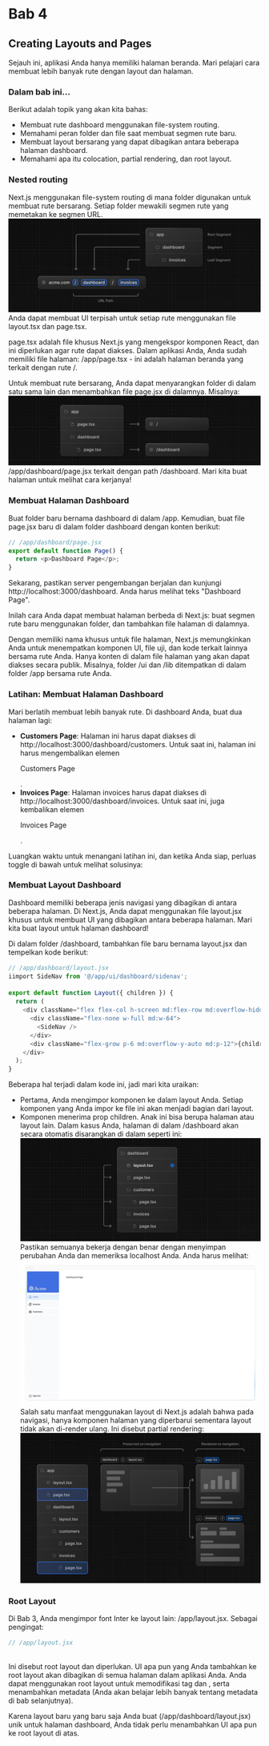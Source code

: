 # Bab 4

## Creating Layouts and Pages

Sejauh ini, aplikasi Anda hanya memiliki halaman beranda. Mari pelajari cara membuat lebih banyak rute dengan layout dan halaman.

### Dalam bab ini...

Berikut adalah topik yang akan kita bahas:

- Membuat rute dashboard menggunakan file-system routing.
- Memahami peran folder dan file saat membuat segmen rute baru.
- Membuat layout bersarang yang dapat dibagikan antara beberapa halaman dashboard.
- Memahami apa itu colocation, partial rendering, dan root layout.

### Nested routing

Next.js menggunakan file-system routing di mana folder digunakan untuk membuat rute bersarang. Setiap folder mewakili segmen rute yang memetakan ke segmen URL.
![alt text](image-5.png)
Anda dapat membuat UI terpisah untuk setiap rute menggunakan file layout.tsx dan page.tsx.

page.tsx adalah file khusus Next.js yang mengekspor komponen React, dan ini diperlukan agar rute dapat diakses. Dalam aplikasi Anda, Anda sudah memiliki file halaman: /app/page.tsx - ini adalah halaman beranda yang terkait dengan rute /.

Untuk membuat rute bersarang, Anda dapat menyarangkan folder di dalam satu sama lain dan menambahkan file page.jsx di dalamnya. Misalnya:
![alt text](image-6.png)
/app/dashboard/page.jsx terkait dengan path /dashboard. Mari kita buat halaman untuk melihat cara kerjanya!

### Membuat Halaman Dashboard

Buat folder baru bernama dashboard di dalam /app. Kemudian, buat file page.jsx baru di dalam folder dashboard dengan konten berikut:

```javascript
// /app/dashboard/page.jsx
export default function Page() {
  return <p>Dashboard Page</p>;
}
```

Sekarang, pastikan server pengembangan berjalan dan kunjungi http://localhost:3000/dashboard. Anda harus melihat teks "Dashboard Page".

Inilah cara Anda dapat membuat halaman berbeda di Next.js: buat segmen rute baru menggunakan folder, dan tambahkan file halaman di dalamnya.

Dengan memiliki nama khusus untuk file halaman, Next.js memungkinkan Anda untuk menempatkan komponen UI, file uji, dan kode terkait lainnya bersama rute Anda. Hanya konten di dalam file halaman yang akan dapat diakses secara publik. Misalnya, folder /ui dan /lib ditempatkan di dalam folder /app bersama rute Anda.

### Latihan: Membuat Halaman Dashboard

Mari berlatih membuat lebih banyak rute. Di dashboard Anda, buat dua halaman lagi:

- **Customers Page**: Halaman ini harus dapat diakses di http://localhost:3000/dashboard/customers. Untuk saat ini, halaman ini harus mengembalikan elemen <p>Customers Page</p>.
- **Invoices Page**: Halaman invoices harus dapat diakses di http://localhost:3000/dashboard/invoices. Untuk saat ini, juga kembalikan elemen <p>Invoices Page</p>.

Luangkan waktu untuk menangani latihan ini, dan ketika Anda siap, perluas toggle di bawah untuk melihat solusinya:

### Membuat Layout Dashboard

Dashboard memiliki beberapa jenis navigasi yang dibagikan di antara beberapa halaman. Di Next.js, Anda dapat menggunakan file layout.jsx khusus untuk membuat UI yang dibagikan antara beberapa halaman. Mari kita buat layout untuk halaman dashboard!

Di dalam folder /dashboard, tambahkan file baru bernama layout.jsx dan tempelkan kode berikut:

```javascript
// /app/dashboard/layout.jsx
iimport SideNav from '@/app/ui/dashboard/sidenav';

export default function Layout({ children }) {
  return (
    <div className="flex flex-col h-screen md:flex-row md:overflow-hidden">
      <div className="flex-none w-full md:w-64">
        <SideNav />
      </div>
      <div className="flex-grow p-6 md:overflow-y-auto md:p-12">{children}</div>
    </div>
  );
}
```

Beberapa hal terjadi dalam kode ini, jadi mari kita uraikan:

- Pertama, Anda mengimpor komponen <SideNav /> ke dalam layout Anda. Setiap komponen yang Anda impor ke file ini akan menjadi bagian dari layout.
- Komponen <Layout /> menerima prop children. Anak ini bisa berupa halaman atau layout lain. Dalam kasus Anda, halaman di dalam /dashboard akan secara otomatis disarangkan di dalam <Layout /> seperti ini:
  ![alt text](image-7.png)
  Pastikan semuanya bekerja dengan benar dengan menyimpan perubahan Anda dan memeriksa localhost Anda. Anda harus melihat:
  ![alt text](image-8.png)
  Salah satu manfaat menggunakan layout di Next.js adalah bahwa pada navigasi, hanya komponen halaman yang diperbarui sementara layout tidak akan di-render ulang. Ini disebut partial rendering:
  ![alt text](image-9.png)

### Root Layout

Di Bab 3, Anda mengimpor font Inter ke layout lain: /app/layout.jsx. Sebagai pengingat:

```javascript
// /app/layout.jsx
 
```

Ini disebut root layout dan diperlukan. UI apa pun yang Anda tambahkan ke root layout akan dibagikan di semua halaman dalam aplikasi Anda. Anda dapat menggunakan root layout untuk memodifikasi tag <html> dan <body>, serta menambahkan metadata (Anda akan belajar lebih banyak tentang metadata di bab selanjutnya).

Karena layout baru yang baru saja Anda buat (/app/dashboard/layout.jsx) unik untuk halaman dashboard, Anda tidak perlu menambahkan UI apa pun ke root layout di atas.
